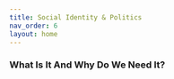 ```yaml
---
title: Social Identity & Politics
nav_order: 6
layout: home
---
```


### What Is It And Why Do We Need It?
